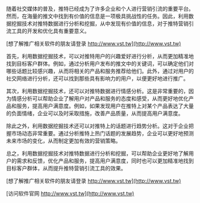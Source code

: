 随着社交媒体的普及，推特已经成为了许多企业和个人进行营销引流的重要平台。然而，在海量的推文中找到有价值的信息是一项极具挑战性的任务。因此，利用数据挖掘技术对推特数据进行分析和挖掘，从中发现有价值的信息，对于推特营销引流工具的开发和优化具有重要意义。

[想了解推广相关软件的朋友请登录 http://www.vst.tw](http://www.vst.tw)

首先，利用数据挖掘技术，可以对推特用户的兴趣爱好进行分析，从而更加精准地找到目标客户群体。例如，通过分析用户发布的推文中的关键词，可以确定他们对哪些话题比较感兴趣，从而将相关的产品和服务推荐给他们。此外，通过对用户的社交网络进行分析，还可以找到那些具有影响力的用户，以便更好地进行推广。

其次，利用数据挖掘技术，还可以对推特数据进行情感分析。这是非常重要的，因为情感分析可以帮助企业了解用户对产品和服务的态度和感受，从而更好地优化产品和服务，提高用户满意度。例如，如果发现用户在推特上对某个产品表达了大量的负面情绪，企业可以及时采取措施，改善产品质量，从而提高用户满意度。

除此之外，利用数据挖掘技术还可以对推特上的话题进行趋势分析。这对于企业把握市场动态非常重要。通过分析推特上热门话题的发展趋势，企业可以更好地预测未来市场的变化，从而制定更加有效的营销策略。

总之，利用数据挖掘技术对推特数据进行分析和挖掘，可以帮助企业更好地了解用户的需求和反馈，优化产品和服务，提高用户满意度，同时也可以更加精准地找到目标客户群体，从而提升推特营销引流工具的效果。

[想了解推广相关软件的朋友请登录 http://www.vst.tw](http://www.vst.tw)


[访问软件官网 http://www.vst.tw](http://www.vst.tw)
